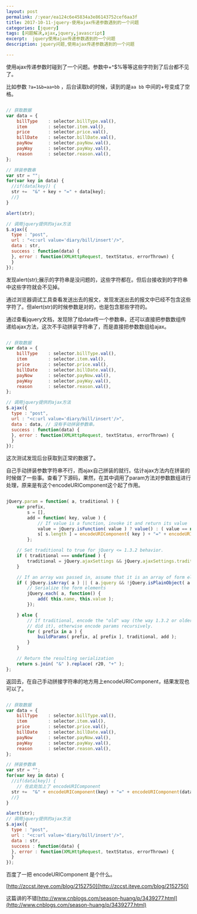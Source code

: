 ```yaml
---
layout: post
permalink: /:year/ea124c6e45834a3e86143752cef6aa3f
title: 2017-10-11-jquery-使用ajax传递参数遇到的一个问题
categories: [jquery]
tags: [问题解决,ajax,jquery,javascript]
excerpt:  jquery使用ajax传递参数遇到的一个问题
description: jquery问题,使用ajax传递参数遇到的一个问题

---
```



使用ajax传递参数时碰到了一个问题。参数中+^$%等等这些字符到了后台都不见了。

比如参数 `?a=1&b=aa+bb` ，后台读取b的时候，读到的是`aa bb` 中间的+号变成了空格。

```javascript

// 获取数据
var data = {
  	billType	: selector.billType.val(), 
  	item	 	: selector.item.val(), 
  	price 		: selector.price.val(), 
  	billDate 	: selector.billDate.val(),
  	payNow	 	: selector.payNow.val(),
  	payWay 		: selector.payWay.val(),
  	reason 		: selector.reason.val(),
};

// 拼装参数串
var str = "";
for(var key in data) {
  //if(data[key]) {
  str +=  "&" + key + "=" + data[key];
  //}
}

alert(str);

// 调用jquery提供的ajax方法
$.ajax({
  type : "post",
  url : "<c:url value='diary/bill/insert'/>",
  data : str,
  success : function(data) {
  }, error : function(XMLHttpRequest, textStatus, errorThrown) {
  }
});

```

发现alert(str);展示的字符串是没问题的，这些字符都在。但后台接收到的字符串中这些字符就会不见掉。

通过浏览器调试工具查看发送出去的报文，发现发送出去的报文中已经不包含这些字符了。但alert(str)的时候参数是对的，也是包含那些字符的。

通过查看jquery文档，发现除了给data传一个参数串，还可以直接把参数数组传递给ajax方法，这次不手动拼装字符串了，而是直接把参数数组给ajax。

```javascript

// 获取数据
var data = {
  	billType	: selector.billType.val(), 
  	item	 	: selector.item.val(), 
  	price 		: selector.price.val(), 
  	billDate 	: selector.billDate.val(),
  	payNow	 	: selector.payNow.val(),
  	payWay 		: selector.payWay.val(),
  	reason 		: selector.reason.val(),
};

// 调用jquery提供的ajax方法
$.ajax({
  type : "post",
  url : "<c:url value='diary/bill/insert'/>",
  data : data, // 没有手动拼装参数串。
  success : function(data) {
  }, error : function(XMLHttpRequest, textStatus, errorThrown) {
  }
});

```

这次测试发现后台获取到正常的数据了。

自己手动拼装参数字符串不行，而ajax自己拼装的就行。估计ajax方法内在拼装的时候做了一些事。查看了下源码，果然，在其中调用了param方法对参数数组进行处理，原来是有这个encodeURIComponent这个起了作用。

```javascript

jQuery.param = function( a, traditional ) {
	var prefix,
		s = [],
		add = function( key, value ) {
			// If value is a function, invoke it and return its value
			value = jQuery.isFunction( value ) ? value() : ( value == null ? "" : value );
			s[ s.length ] = encodeURIComponent( key ) + "=" + encodeURIComponent( value );
		};

	// Set traditional to true for jQuery <= 1.3.2 behavior.
	if ( traditional === undefined ) {
		traditional = jQuery.ajaxSettings && jQuery.ajaxSettings.traditional;
	}

	// If an array was passed in, assume that it is an array of form elements.
	if ( jQuery.isArray( a ) || ( a.jquery && !jQuery.isPlainObject( a ) ) ) {
		// Serialize the form elements
		jQuery.each( a, function() {
			add( this.name, this.value );
		});

	} else {
		// If traditional, encode the "old" way (the way 1.3.2 or older
		// did it), otherwise encode params recursively.
		for ( prefix in a ) {
			buildParams( prefix, a[ prefix ], traditional, add );
		}
	}

	// Return the resulting serialization
	return s.join( "&" ).replace( r20, "+" );
};

```

返回去，在自己手动拼接字符串的地方用上encodeURIComponent，结果发现也可以了。

```javascript

// 获取数据
var data = {
  	billType	: selector.billType.val(), 
  	item	 	: selector.item.val(), 
  	price 		: selector.price.val(), 
  	billDate 	: selector.billDate.val(),
  	payNow	 	: selector.payNow.val(),
  	payWay 		: selector.payWay.val(),
  	reason 		: selector.reason.val(),
};

// 拼装参数串
var str = "";
for(var key in data) {
  //if(data[key]) {
    // 在此处加上了 encodeURIComponent
  str +=  "&" + encodeURIComponent(key) + "=" + encodeURIComponent(data[key]);
  //}
}

alert(str);
// 调用jquery提供的ajax方法
$.ajax({
  type : "post",
  url : "<c:url value='diary/bill/insert'/>",
  data : str,
  success : function(data) {
  }, error : function(XMLHttpRequest, textStatus, errorThrown) {
  }
});

```


百度了一把 encodeURIComponent 是个什么。

[http://zccst.iteye.com/blog/2152750](http://zccst.iteye.com/blog/2152750)

这篇讲的不错[http://www.cnblogs.com/season-huang/p/3439277.html](http://www.cnblogs.com/season-huang/p/3439277.html)